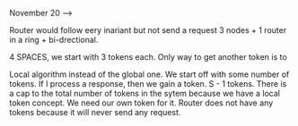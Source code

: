 
November 20 --> 

Router would follow eery inariant but not send a request
3 nodes + 1 router in a ring + bi-drectional.


4 SPACES, we start with 3 tokens each. Only way to get another token
is to 

Local algorithm instead of the global one. We start off with some number
of tokens. If I process a response, then we gain a token. S - 1 tokens. 
There is a cap to the total number of tokens in the
sytem because we have
a local token concept. We need our own token for it. 
Router does not have any tokens because it will never send any request.



